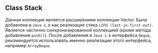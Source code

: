 ## Class Stack
Данная коллекция является расширением коллекции Vector. Была добавлена в `Java 1.0` как реализация стека 
`LIFO (last-in-first-out)`. Является частично синхронизированной коллекцией (кроме метода добавления `push()`). 
После добавления в `Java 1.6` интерфейса `Deque`, рекомендуется использовать именно реализации этого интерфейса, 
например `ArrayDeque`.